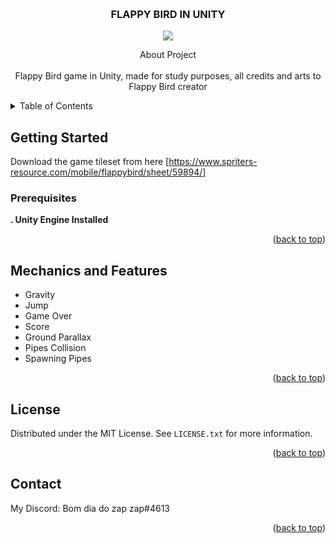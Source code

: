 <!-- Improved compatibility of back to top link: See: https://github.com/othneildrew/Best-README-Template/pull/73 -->
<a name="readme-top"></a>



<br />
<div align="center">

<h3 align="center">FLAPPY BIRD IN UNITY</h3>
<a href="https://skillicons.dev"><img src="https://skillicons.dev/icons?i=unity"/></a>

  <p align="center">
    About Project
    <br />
    <br />
    Flappy Bird game in Unity, made for study purposes, all credits and arts to Flappy Bird creator
    <br />
  </p>
</div>



<!-- TABLE OF CONTENTS -->
<details>
  <summary>Table of Contents</summary>
  <ol>
    <li>
      <a href="#about-the-project">About The Project</a>
    </li>
    <li>
      <a href="#getting-started">Getting Started</a>
      <ul>
        <li><a href="#prerequisites">Prerequisites</a></li>
      </ul>
    </li>
    <li><a href="#contributing">Contributing</a></li>
    <li><a href="#license">License</a></li>
    <li><a href="#contact">Contact</a></li>
  </ol>
</details>


<!-- GETTING STARTED -->
## Getting Started

Download the game tileset from here [https://www.spriters-resource.com/mobile/flappybird/sheet/59894/]

### Prerequisites

<strong>. Unity Engine Installed</strong>


<p align="right">(<a href="#readme-top">back to top</a>)</p>




<!-- ROADMAP -->
## Mechanics and Features

- Gravity
- Jump
- Game Over
- Score
- Ground Parallax
- Pipes Collision
- Spawning Pipes


<p align="right">(<a href="#readme-top">back to top</a>)</p>



<!-- LICENSE -->
## License

Distributed under the MIT License. See `LICENSE.txt` for more information.

<p align="right">(<a href="#readme-top">back to top</a>)</p>



<!-- CONTACT -->
## Contact
My Discord: Bom dia do zap zap#4613


<p align="right">(<a href="#readme-top">back to top</a>)</p>




